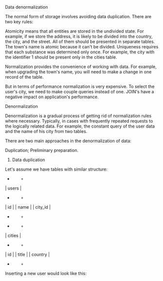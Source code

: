 Data denormalization

The normal form of storage involves avoiding data duplication. There are two key rules:

Atomicity means that all entities are stored in the undivided state. For example, if we store the address, it is likely to be divided into the country, the city, and the street. All of them should be presented in separate tables. The town's name is atomic because it can't be divided.
Uniqueness requires that each substance was determined only once. For example, the city with the identifier 1 should be present only in the cities table.

Normalization provides the convenience of working with data. For example, when upgrading the town's name, you will need to make a change in one record of the table.

But in terms of performance normalization is very expensive. To select the user's city, we need to make couple queries instead of one. JOIN's have a negative impact on application's performance.

Denormalization

Denormalization is a gradual process of getting rid of normalization rules where necessary. Typically, in cases with frequently repeated requests to the logically related data. For example, the constant query of the user data and the name of his city from two tables.

There are two main approaches in the denormalization of data:

Duplication;
Preliminary preparation.
1. Data duplication

Let's assume we have tables with similar structure:

+         +
| users   |
+         +
| id    |
| name    |
| city_id |
+         +

+         +
| cities  |
+         +
| id      |
| title   |
| country |
+         +
Inserting a new user would look like this:

<?
$city_id = 15;
mysql_query('INSERT INTO users SET name = "' . $name . '", city_id = ' . $city_id);
To retrieve the name of the city or country of the user, we need to make two requests or one JOIN:

SELECT * FROM users u JOIN cities c ON (c.id = u.city_id)

In order to use the duplicate advantage, we need to add a column city_title to the users table:

+           +
| users     |
+           +
| id      |
| name      |
| city_id   |
| city_title|
+           +
Inserting a user into the column you will need to save the city name. Now insert of the new user will look like this:

<?
$city_id = 15;
$city = mysql_fetch_assoc( mysql_query('SELECT * FROM cities WHERE id = ' . $city_id) );
mysql_query('INSERT INTO users SET name = "' . $name . '", city_id = ' . $city_id . ', city_title="' . $city['title'] . '"');
As a result, we can choose the user data with the name of the city in one simple query:

SELECT id, name, city_title FROM users
Ties one to many

Ties one-to-many can be optimized using the duplication. Assume we have a set of tables of tagged posts entries:

+         +
|  posts  |
+         +
| id      |
| title   |
| body    |
+         +  
+         +
|  tags   |
+         +
|  id     |
|  title  |
+         +
+           +  
| post_tags |
+           +
| post_id   |
| tag_id    |
+           +
For tags queries, we need to make two separate queries (or one JOIN):

SELECT * FROM tags t JOIN post_tags pt ON (pt.tag_id = t.id) WHERE pt.post_id = 1;
Instead, we could save a list of tags in a single column of text separated by commas:

+        +
| posts  |
+        +
| id     |
| title  |
| body   |
| tags   |
+        +
Then for the derivation of posts, additional requests for the list of tags won't be necessary.

2. Preliminary data preparation

Aggregate queries are usually the most heavy. For example, to obtain the number of records for a particular condition:

SELECT count(*) FROM users WHERE group_id = 17
In addition to duplicating data from one table to another, you can also store calculated data. Then it will be possible to avoid the heavy aggregated queries. 

For example, it is necessary to add an extra column to store the number of users in the group:

+             +
|  tags       |
+             +
|  id         |
|  title      |
|  user_count |
+             +
Then, every time a user is added, it will be necessary to increase the value in column user_count by 1:

UPDATE groups SET user_count = user_count + 1 WHERE id = 17
Such data storage scheme is commonly called facts + measurements: 

At the same time we have tables with the main data (facts) and the measurements tables where the calculated data is stored.

Vertical tables

The vertical structure uses a string table to store the names of the fields and their values. 

The advantage of storing data in this way is a convenient opportunity for sharding. In addition, it will be able to add new fields without changing the structure of the table. The vertical structure is well suited for tables, which may need changes in the columns.

Similar structures and advantages have Key-Value databases.

The most important

It is important to implement denormalization gradually and only in those cases when there are repeated sampling of related data from different tables. Remember, when you duplicate the data the number of entries will also grow, but the number of readings will decrease. Calculated data is also convenient to store in a column in order to avoid unnecessary aggregate queries.
